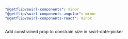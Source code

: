 ```yaml
---
"@getflip/swirl-components": minor
"@getflip/swirl-components-angular": minor
"@getflip/swirl-components-react": minor
---
```


Add constrained prop to constrain size in swirl-date-picker
